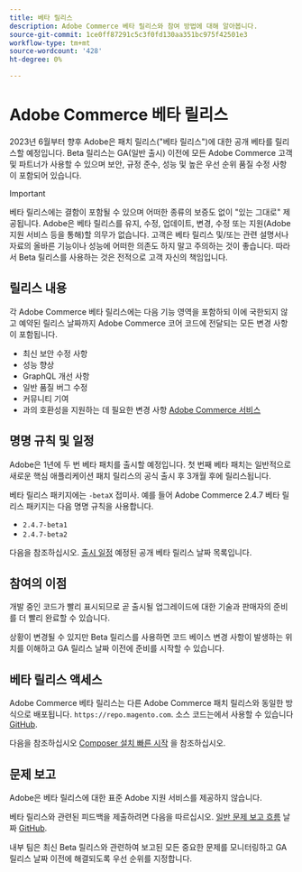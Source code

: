 ```yaml
---
title: 베타 릴리스
description: Adobe Commerce 베타 릴리스와 참여 방법에 대해 알아봅니다.
source-git-commit: 1ce0ff87291c5c3f0fd130aa351bc975f42501e3
workflow-type: tm+mt
source-wordcount: '428'
ht-degree: 0%

---
```



# Adobe Commerce 베타 릴리스

2023년 6월부터 향후 Adobe은 패치 릴리스(&quot;베타 릴리스&quot;)에 대한 공개 베타를 릴리스할 예정입니다. Beta 릴리스는 GA(일반 출시) 이전에 모든 Adobe Commerce 고객 및 파트너가 사용할 수 있으며 보안, 규정 준수, 성능 및 높은 우선 순위 품질 수정 사항이 포함되어 있습니다.

>[!IMPORTANT]
>
>베타 릴리스에는 결함이 포함될 수 있으며 어떠한 종류의 보증도 없이 &quot;있는 그대로&quot; 제공됩니다. Adobe은 베타 릴리스를 유지, 수정, 업데이트, 변경, 수정 또는 지원(Adobe 지원 서비스 등을 통해)할 의무가 없습니다. 고객은 베타 릴리스 및/또는 관련 설명서나 자료의 올바른 기능이나 성능에 어떠한 의존도 하지 말고 주의하는 것이 좋습니다. 따라서 Beta 릴리스를 사용하는 것은 전적으로 고객 자신의 책임입니다.

## 릴리스 내용

각 Adobe Commerce 베타 릴리스에는 다음 기능 영역을 포함하되 이에 국한되지 않고 예약된 릴리스 날짜까지 Adobe Commerce 코어 코드에 전달되는 모든 변경 사항이 포함됩니다.

- 최신 보안 수정 사항
- 성능 향상
- GraphQL 개선 사항
- 일반 품질 버그 수정
- 커뮤니티 기여
- 과의 호환성을 지원하는 데 필요한 변경 사항 [Adobe Commerce 서비스](https://experienceleague.adobe.com/docs/commerce-merchant-services/user-guides/home.html)

## 명명 규칙 및 일정

Adobe은 1년에 두 번 베타 패치를 출시할 예정입니다. 첫 번째 베타 패치는 일반적으로 새로운 핵심 애플리케이션 패치 릴리스의 공식 출시 후 3개월 후에 릴리스됩니다.

베타 릴리스 패키지에는 `-betaX` 접미사. 예를 들어 Adobe Commerce 2.4.7 베타 릴리스 패키지는 다음 명명 규칙을 사용합니다.

- `2.4.7-beta1`
- `2.4.7-beta2`

다음을 참조하십시오. [출시 일정](schedule.md) 예정된 공개 베타 릴리스 날짜 목록입니다.

## 참여의 이점

개발 중인 코드가 빨리 표시되므로 곧 출시될 업그레이드에 대한 기술과 판매자의 준비를 더 빨리 완료할 수 있습니다.

상황이 변경될 수 있지만 Beta 릴리스를 사용하면 코드 베이스 변경 사항이 발생하는 위치를 이해하고 GA 릴리스 날짜 이전에 준비를 시작할 수 있습니다.

## 베타 릴리스 액세스

Adobe Commerce 베타 릴리스는 다른 Adobe Commerce 패치 릴리스와 동일한 방식으로 배포됩니다. `https://repo.magento.com`. 소스 코드는에서 사용할 수 있습니다 [GitHub](https://github.com/magento/magento2).

다음을 참조하십시오 [Composer 설치 빠른 시작](../installation/composer.md) 을 참조하십시오.

## 문제 보고

Adobe은 베타 릴리스에 대한 표준 Adobe 지원 서비스를 제공하지 않습니다.

베타 릴리스와 관련된 피드백을 제출하려면 다음을 따르십시오. [일반 문제 보고 흐름](https://developer.adobe.com/commerce/contributor/guides/code-contributions/) 날짜 [GitHub](https://github.com/magento/magento2).

내부 팀은 최신 Beta 릴리스와 관련하여 보고된 모든 중요한 문제를 모니터링하고 GA 릴리스 날짜 이전에 해결되도록 우선 순위를 지정합니다.
